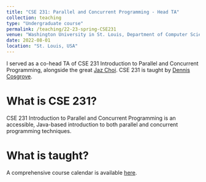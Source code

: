 ```yaml
---
title: "CSE 231: Parallel and Concurrent Programming - Head TA"
collection: teaching
type: "Undergraduate course"
permalink: /teaching/22-23-spring-CSE231
venue: "Washington University in St. Louis, Department of Computer Science and Engineering"
date: 2022-08-01
location: "St. Louis, USA"
---
```


I served as a co-head TA of CSE 231 Introduction to Parallel and Concurrent Programming, alongside the great [Jaz Choi](https://www.linkedin.com/in/jasmine-j-choi/). 
CSE 231 is taught by [Dennis Cosgrove](https://www.cse.wustl.edu/~dennis.cosgrove/).

What is CSE 231? 
======
CSE 231 Introduction to Parallel and Concurrent Programming is an accessible, Java-based introduction to both parallel and concurrent programming techniques.

What is taught?
======
A comprehensive course calendar is available [here](https://www.cse.wustl.edu/~dennis.cosgrove/courses/cse231/spring23/).